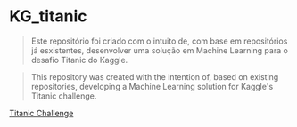 # KG_titanic
>Este repositório foi criado com o intuito de, com base em repositórios já esxistentes, desenvolver uma solução em Machine Learning para o desafio Titanic do Kaggle.

>This repository was created with the intention of, based on existing repositories, developing a Machine Learning solution for Kaggle's Titanic challenge.

[Titanic Challenge](https://www.kaggle.com/c/titanic/overview)
